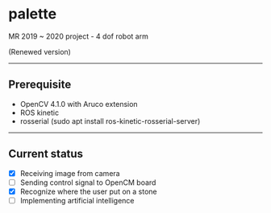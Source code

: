 # palette
 MR 2019 ~ 2020 project - 4 dof robot arm

(Renewed version)

---
## Prerequisite
- OpenCV 4.1.0 with Aruco extension
- ROS kinetic
- rosserial (sudo apt install ros-kinetic-rosserial-server)

---
## Current status
- [x] Receiving image from camera
- [ ] Sending control signal to OpenCM board	
- [x] Recognize where the user put on a stone	
- [ ] Implementing artificial intelligence
